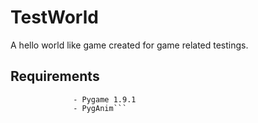 # TestWorld

A hello world like game created for game related testings.

## Requirements
```           - Python 2.x
              - Pygame 1.9.1 
              - PygAnim```

